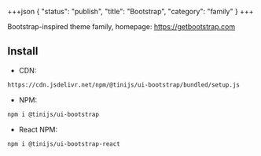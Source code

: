 +++json
{
  "status": "publish",
  "title": "Bootstrap",
  "category": "family"
}
+++

Bootstrap-inspired theme family, homepage: <https://getbootstrap.com>

## Install

- CDN:

```txt
https://cdn.jsdelivr.net/npm/@tinijs/ui-bootstrap/bundled/setup.js
```

- NPM:

```bash
npm i @tinijs/ui-bootstrap
```

- React NPM:

```bash
npm i @tinijs/ui-bootstrap-react
```
